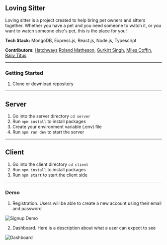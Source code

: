 ## Loving Sitter

Loving sitter is a project created to help bring pet owners and sitters together. Whether you have a pet and you need someone to watch it, or you want to watch someone else's pet, this is the place for you!

**Tech Stack:** MongoDB, Express.js, React.js, Node.js, Typescript

**Contributors**: [Hatchways](https://github.com/hatchways) [Roland Matheson](https://github.com/rj13371), [Gurkirt Singh](https://github.com/GurkirtSingh), [Miles Coffin](https://github.com/MilesDev91), [Rajiv Titus](https://github.com/rajivtitus)

---

### Getting Started

1. Clone or download repository

---

## Server

1. Go into the server directory `cd server`
2. Run `npm install` to install packages
3. Create your environment variable (.env) file
4. Run `npm run dev` to start the server

---

## Client

1. Go into the client directory `cd client`
2. Run `npm install` to install packages
3. Run `npm start` to start the client side

---

### Demo

1. Registration. Users will be able to create a new account using their email and password

![Signup Demo](demo/images/signup.png)

2. Dashboard. Here is a description about what a user can expect to see

![Dashboard](demo/images/dashboard.png)
